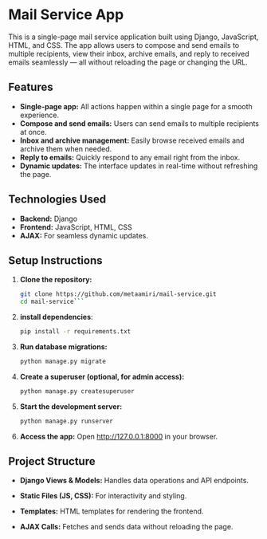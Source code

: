 # Mail Service App

This is a single-page mail service application built using Django, JavaScript, HTML, and CSS. The app allows users to compose and send emails to multiple recipients, view their inbox, archive emails, and reply to received emails seamlessly — all without reloading the page or changing the URL.

## Features

- **Single-page app:** All actions happen within a single page for a smooth experience.
- **Compose and send emails:** Users can send emails to multiple recipients at once.
- **Inbox and archive management:** Easily browse received emails and archive them when needed.
- **Reply to emails:** Quickly respond to any email right from the inbox.
- **Dynamic updates:** The interface updates in real-time without refreshing the page.

## Technologies Used

- **Backend:** Django
- **Frontend:** JavaScript, HTML, CSS
- **AJAX:** For seamless dynamic updates.

## Setup Instructions

1. **Clone the repository:**
   ````bash
   git clone https://github.com/metaamiri/mail-service.git
   cd mail-service```
   ````
2. **install dependencies**:
   ```bash
   pip install -r requirements.txt
   ```
3. **Run database migrations:**
   ```bash
   python manage.py migrate
   ```
4. **Create a superuser (optional, for admin access):**

   ```bash
   python manage.py createsuperuser
   ```

5. **Start the development server:**
   ```bash
   python manage.py runserver
   ```
6. **Access the app:**
   Open http://127.0.0.1:8000 in your browser.

## Project Structure

- **Django Views & Models:** Handles data operations and API endpoints.

- **Static Files (JS, CSS):** For interactivity and styling.

- **Templates:** HTML templates for rendering the frontend.

- **AJAX Calls:** Fetches and sends data without reloading the page.
